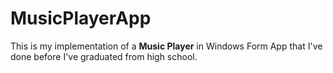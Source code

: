 # MusicPlayerApp

This is my implementation of a __Music Player__ in Windows Form App that I've done before I've graduated from high school.
